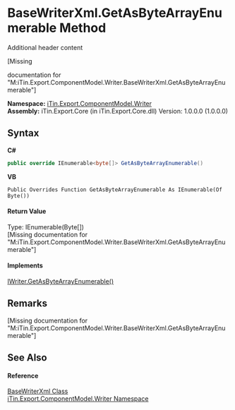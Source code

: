 # BaseWriterXml.GetAsByteArrayEnumerable Method 
Additional header content 

\[Missing <summary> documentation for "M:iTin.Export.ComponentModel.Writer.BaseWriterXml.GetAsByteArrayEnumerable"\]

**Namespace:**&nbsp;<a href="37973b78-6b66-1218-9d7d-14680ab2aeda">iTin.Export.ComponentModel.Writer</a><br />**Assembly:**&nbsp;iTin.Export.Core (in iTin.Export.Core.dll) Version: 1.0.0.0 (1.0.0.0)

## Syntax

**C#**<br />
``` C#
public override IEnumerable<byte[]> GetAsByteArrayEnumerable()
```

**VB**<br />
``` VB
Public Overrides Function GetAsByteArrayEnumerable As IEnumerable(Of Byte())
```


#### Return Value
Type: IEnumerable(Byte[])<br />\[Missing <returns> documentation for "M:iTin.Export.ComponentModel.Writer.BaseWriterXml.GetAsByteArrayEnumerable"\]

#### Implements
<a href="05db6e83-7a49-521c-07c6-e2f119046a8d">IWriter.GetAsByteArrayEnumerable()</a><br />

## Remarks
\[Missing <remarks> documentation for "M:iTin.Export.ComponentModel.Writer.BaseWriterXml.GetAsByteArrayEnumerable"\]

## See Also


#### Reference
<a href="d550616a-d900-c3de-e2c8-928fba6d9590">BaseWriterXml Class</a><br /><a href="37973b78-6b66-1218-9d7d-14680ab2aeda">iTin.Export.ComponentModel.Writer Namespace</a><br />